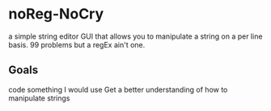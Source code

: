 # noReg-NoCry
a simple string editor GUI that allows you to manipulate a string on a per line basis. 
99 problems but a regEx ain't one.

## Goals
code something I would use
Get a better understanding of how to manipulate strings
